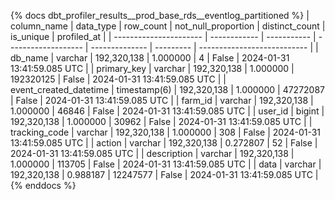 {% docs dbt_profiler_results__prod_base_rds__eventlog_partitioned  %}
| column_name            | data_type    |   row_count | not_null_proportion | distinct_count | is_unique | profiled_at                 |
| ---------------------- | ------------ | ----------- | ------------------- | -------------- | --------- | --------------------------- |
| db_name                | varchar      | 192,320,138 |            1.000000 |              4 |     False | 2024-01-31 13:41:59.085 UTC |
| primary_key            | varchar      | 192,320,138 |            1.000000 |      192320125 |     False | 2024-01-31 13:41:59.085 UTC |
| event_created_datetime | timestamp(6) | 192,320,138 |            1.000000 |       47272087 |     False | 2024-01-31 13:41:59.085 UTC |
| farm_id                | varchar      | 192,320,138 |            1.000000 |          46846 |     False | 2024-01-31 13:41:59.085 UTC |
| user_id                | bigint       | 192,320,138 |            1.000000 |          30962 |     False | 2024-01-31 13:41:59.085 UTC |
| tracking_code          | varchar      | 192,320,138 |            1.000000 |            308 |     False | 2024-01-31 13:41:59.085 UTC |
| action                 | varchar      | 192,320,138 |            0.272807 |             52 |     False | 2024-01-31 13:41:59.085 UTC |
| description            | varchar      | 192,320,138 |            1.000000 |         113705 |     False | 2024-01-31 13:41:59.085 UTC |
| data                   | varchar      | 192,320,138 |            0.988187 |       12247577 |     False | 2024-01-31 13:41:59.085 UTC |
{% enddocs %}
